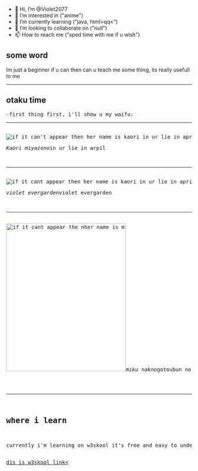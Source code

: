 - 👋 Hi, I’m @Violet2077
- 👀 I’m interested in ("anime")
- 🌱 I’m currently learning ("java, html>q<frontend>q<")
- 💞️ I’m looking to collaborate on ("null")
- 📫 How to reach me ("sped time with me if u wish")
       
<!DOCTYPE html>
<body>
<html>
<h2> some word </h2>
<p> Im just a beginner if u can then can u teach me some thing, its really usefull to me </p>
<hr>
<h2>otaku time</h2>
<pre>
-first thing first, i'll show u my waifu:
<hr>
<img src="https://brokenpanda.net/wp-content/uploads/Kaori-Miyazono-Wallpapers-2020.jpg" alt="if it can't appear then her name is kaori in ur lie in april">
<p><cite>Kaori miyazono</cite>in ur lie in arpil</p>
<hr>
<img src="https://s3.eu-west-1.amazonaws.com/images.geeknative.com/wp-content/uploads/2019/07/19215203/violet-evergarden.jpg" alt="if it cant appear then her name is kaori in ur lie in april">
<p><cite>violet evergarden</cite>violet evergarden</p>
<hr>
<img src="https://www.nawpic.com/media/2020/miku-nakano-nawpic.jpg" width="325" height="400" alt="if it cant appear the nher name is miku nakano"
<p><cite>miku nakno</cite>gotoubun no hanayome</p>
<pre>
<hr>
<h2>where i learn </h2>
<p>currently i'm learning on w3skool it's free and easy to understand </p>
<a href="https://www.w3schools.com/html/html_headings.asp">dis is w3skool link<
  
  
<!---
Violet2077/Violet2077 is a ✨ special ✨ repository because its `README.md` (this file) appears on your GitHub profile.
You can click the Preview link to take a look at your changes.
--->
